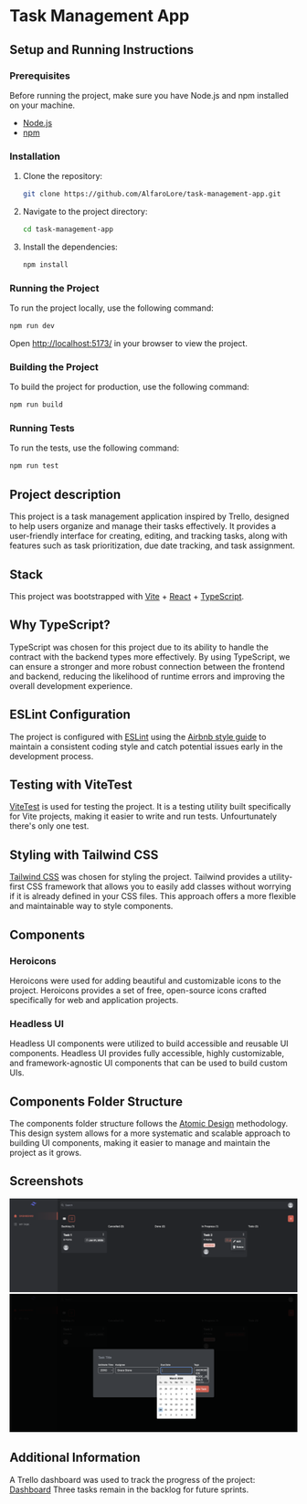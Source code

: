 # Task Management App

## Setup and Running Instructions

### Prerequisites

Before running the project, make sure you have Node.js and npm installed on your machine.

- [Node.js](https://nodejs.org/)
- [npm](https://www.npmjs.com/)

### Installation

1. Clone the repository:

   ```bash
   git clone https://github.com/AlfaroLore/task-management-app.git
   ```

2. Navigate to the project directory:

   ```bash
   cd task-management-app
   ```

3. Install the dependencies:

   ```bash
   npm install
   ```

### Running the Project

To run the project locally, use the following command:

```bash
npm run dev
```

Open [http://localhost:5173/](http://localhost:5173/) in your browser to view the project.

### Building the Project

To build the project for production, use the following command:

```bash
npm run build
```

### Running Tests

To run the tests, use the following command:

```bash
npm run test
```

## Project description

This project is a task management application inspired by Trello, designed to help users organize and manage their tasks effectively. It provides a user-friendly interface for creating, editing, and tracking tasks, along with features such as task prioritization, due date tracking, and task assignment.

## Stack

This project was bootstrapped with [Vite](https://vitejs.dev/) + [React](https://reactjs.org/) + [TypeScript](https://www.typescriptlang.org/).

## Why TypeScript?

TypeScript was chosen for this project due to its ability to handle the contract with the backend types more effectively. By using TypeScript, we can ensure a stronger and more robust connection between the frontend and backend, reducing the likelihood of runtime errors and improving the overall development experience.

## ESLint Configuration

The project is configured with [ESLint](https://eslint.org/) using the [Airbnb style guide](https://github.com/airbnb/javascript) to maintain a consistent coding style and catch potential issues early in the development process.

## Testing with ViteTest

[ViteTest](https://github.com/alexjoverm/vitest) is used for testing the project. It is a testing utility built specifically for Vite projects, making it easier to write and run tests. Unfourtunately there's only one test.

## Styling with Tailwind CSS

[Tailwind CSS](https://tailwindcss.com/) was chosen for styling the project. Tailwind provides a utility-first CSS framework that allows you to easily add classes without worrying if it is already defined in your CSS files. This approach offers a more flexible and maintainable way to style components.

## Components

### Heroicons

Heroicons were used for adding beautiful and customizable icons to the project. Heroicons provides a set of free, open-source icons crafted specifically for web and application projects.

### Headless UI

Headless UI components were utilized to build accessible and reusable UI components. Headless UI provides fully accessible, highly customizable, and framework-agnostic UI components that can be used to build custom UIs.

## Components Folder Structure

The components folder structure follows the [Atomic Design](https://atomicdesign.bradfrost.com/) methodology. This design system allows for a more systematic and scalable approach to building UI components, making it easier to manage and maintain the project as it grows.

## Screenshots

![Dashboard](./src/images/dashboard.png)
![Add Task Modal](./src/images/add-task-modal.png)

## Additional Information

A Trello dashboard was used to track the progress of the project:
[Dashboard](https://trello.com/b/RZ9UN84n/react-challenge-todo-list)
Three tasks remain in the backlog for future sprints.
